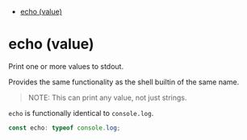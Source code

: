 - [echo (value)](#echo-value)

# echo (value)

Print one or more values to stdout.

Provides the same functionality as the shell builtin of the same name.

> NOTE: This can print any value, not just strings.

`echo` is functionally identical to `console.log`.

```ts
const echo: typeof console.log;
```
